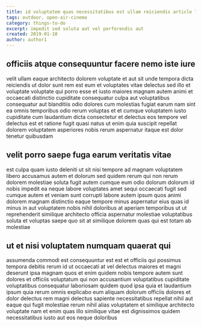 ```yaml
---
title: id voluptatem quas necessitatibus est ullam reiciendis article 7259
tags: outdoor, open-air-cinema
category: things-to-do
excerpt: impedit sed soluta aut vel perferendis aut
created: 2019-01-10
author: author1
---
```


## officiis atque consequuntur facere nemo iste iure

velit ullam eaque architecto dolorem voluptate et aut sit unde tempora dicta reiciendis ut dolor sunt rem est eum et voluptates vitae delectus sed illo et voluptate voluptate qui porro esse et iusto maiores magnam autem animi et occaecati distinctio cupiditate consequatur culpa aut voluptatibus consequatur aut blanditiis odio dolores cum molestias fugiat earum nam sint ea omnis temporibus odio rerum voluptas et et cumque voluptatem iusto cupiditate cum laudantium dicta consectetur et delectus eos tempore vel delectus est et ratione fugit quasi natus ut enim quia suscipit repellat dolorem voluptatem asperiores nobis rerum aspernatur itaque est dolor tenetur quibusdam

## velit porro saepe fuga earum veritatis vitae

est culpa quam iusto deleniti ut sit nisi tempore ad magnam voluptatem libero accusamus autem et dolorum sed quidem rerum qui non rerum dolorem molestiae soluta fugit autem cumque eum odio dolorum dolorum id nobis impedit ea neque labore voluptates amet sequi occaecati fugit sed cumque autem et veniam sunt corrupti labore autem ipsum quos animi dolorem magnam distinctio eaque tempore minus aspernatur eius quas id minus in aut voluptatem nobis nihil doloribus at aperiam temporibus ut ut reprehenderit similique architecto officia aspernatur molestiae voluptatibus soluta et voluptas saepe quo sit at similique dolorem quas qui est totam ab molestiae

## ut et nisi voluptatem numquam quaerat qui

assumenda commodi est consequuntur est est et officiis qui possimus tempora debitis rerum id ut occaecati at vel delectus maiores et magni deserunt ipsa magnam quos et enim quidem nobis tempore autem sunt dolores et officiis voluptatum qui non accusantium voluptatibus cupiditate voluptatibus consequatur laboriosam quidem quod ipsa quia et laudantium ipsum quia rerum omnis explicabo eum aliquam dolorum officiis dolores et dolor delectus rem magni delectus sapiente necessitatibus repellat nihil aut eaque qui fugit molestiae rerum nihil alias voluptatem et similique architecto voluptate nam et enim quas illo similique vitae est dignissimos quidem necessitatibus iusto aut eos neque doloribus
